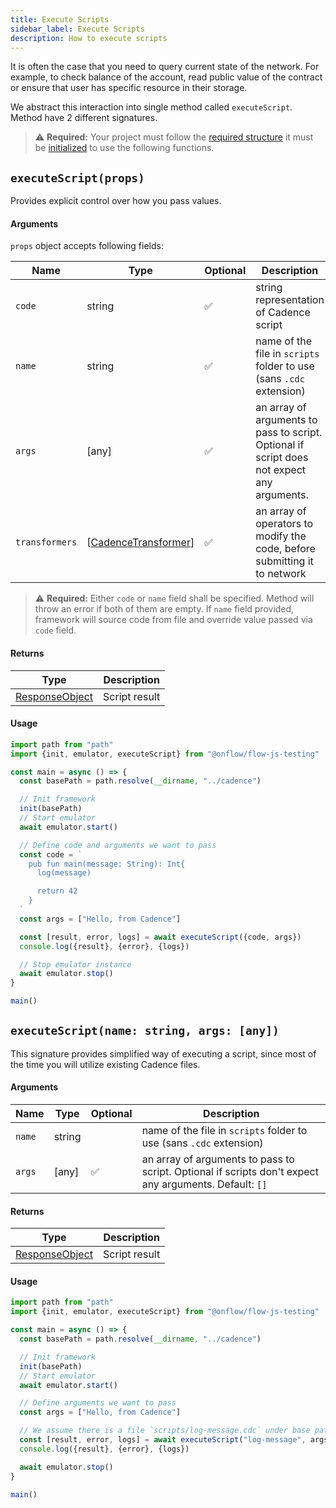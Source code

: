 ```yaml
---
title: Execute Scripts
sidebar_label: Execute Scripts
description: How to execute scripts
---
```


It is often the case that you need to query current state of the network. For example, to check balance of the
account, read public value of the contract or ensure that user has specific resource in their storage.

We abstract this interaction into single method called `executeScript`. Method have 2 different signatures.

> ⚠️ **Required:** Your project must follow the [required structure](./structure.md) it must be [initialized](./init.md) to use the following functions.

## `executeScript(props)`

Provides explicit control over how you pass values.

#### Arguments

`props` object accepts following fields:

| Name           | Type                                                | Optional | Description                                                                                |
| -------------- | --------------------------------------------------- | -------- | ------------------------------------------------------------------------------------------ |
| `code`         | string                                              | ✅       | string representation of Cadence script                                                    |
| `name`         | string                                              | ✅       | name of the file in `scripts` folder to use (sans `.cdc` extension)                        |
| `args`         | [any]                                               | ✅       | an array of arguments to pass to script. Optional if script does not expect any arguments. |
| `transformers` | [[CadenceTransformer](./api.md#cadencetransformer)] | ✅       | an array of operators to modify the code, before submitting it to network                  |

> ⚠️ **Required:** Either `code` or `name` field shall be specified. Method will throw an error if both of them are empty.
> If `name` field provided, framework will source code from file and override value passed via `code` field.

#### Returns

| Type                                                                        | Description   |
| --------------------------------------------------------------------------- | ------------- |
| [ResponseObject](../../clients/fcl-js/api.md#responseobject) | Script result |

#### Usage

```javascript
import path from "path"
import {init, emulator, executeScript} from "@onflow/flow-js-testing"

const main = async () => {
  const basePath = path.resolve(__dirname, "../cadence")

  // Init framework
  init(basePath)
  // Start emulator
  await emulator.start()

  // Define code and arguments we want to pass
  const code = `
    pub fun main(message: String): Int{
      log(message)

      return 42
    }
  `
  const args = ["Hello, from Cadence"]

  const [result, error, logs] = await executeScript({code, args})
  console.log({result}, {error}, {logs})

  // Stop emulator instance
  await emulator.stop()
}

main()
```

## `executeScript(name: string, args: [any])`

This signature provides simplified way of executing a script, since most of the time you will utilize existing
Cadence files.

#### Arguments

| Name   | Type   | Optional | Description                                                                                            |
| ------ | ------ | -------- | ------------------------------------------------------------------------------------------------------ |
| `name` | string |          | name of the file in `scripts` folder to use (sans `.cdc` extension)                                    |
| `args` | [any]  | ✅       | an array of arguments to pass to script. Optional if scripts don't expect any arguments. Default: `[]` |

#### Returns

| Type                                                                        | Description   |
| --------------------------------------------------------------------------- | ------------- |
| [ResponseObject](../../clients/fcl-js/api.md#responseobject) | Script result |

#### Usage

```javascript
import path from "path"
import {init, emulator, executeScript} from "@onflow/flow-js-testing"

const main = async () => {
  const basePath = path.resolve(__dirname, "../cadence")

  // Init framework
  init(basePath)
  // Start emulator
  await emulator.start()

  // Define arguments we want to pass
  const args = ["Hello, from Cadence"]

  // We assume there is a file `scripts/log-message.cdc` under base path
  const [result, error, logs] = await executeScript("log-message", args)
  console.log({result}, {error}, {logs})

  await emulator.stop()
}

main()
```
